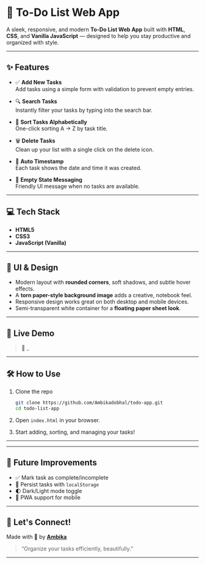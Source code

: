 
# 📝 To-Do List Web App

A sleek, responsive, and modern **To-Do List Web App** built with **HTML**, **CSS**, and **Vanilla JavaScript** — designed to help you stay productive and organized with style.

---

## ✨ Features

- ✅ **Add New Tasks**  
  Add tasks using a simple form with validation to prevent empty entries.

- 🔍 **Search Tasks**  
  Instantly filter your tasks by typing into the search bar.

- 🔡 **Sort Tasks Alphabetically**  
  One-click sorting A → Z by task title.

- 🗑️ **Delete Tasks**  
  Clean up your list with a single click on the delete icon.

- 📅 **Auto Timestamp**  
  Each task shows the date and time it was created.

- 💬 **Empty State Messaging**  
  Friendly UI message when no tasks are available.

---

## 💻 Tech Stack

- **HTML5**
- **CSS3**
- **JavaScript (Vanilla)**

---

## 🎨 UI & Design

- Modern layout with **rounded corners**, soft shadows, and subtle hover effects.
- A **torn paper-style background image** adds a creative, notebook feel.
- Responsive design works great on both desktop and mobile devices.
- Semi-transparent white container for a **floating paper sheet look**.

---

## 🚀 Live Demo

> 🔗 _

---

## 🛠 How to Use

1. Clone the repo  
   ```bash
   git clone https://github.com/Ambikadobhal/todo-app.git
   cd todo-list-app
   ```

2. Open `index.html` in your browser.

3. Start adding, sorting, and managing your tasks!

---


---

## 🧠 Future Improvements

- ✅ Mark task as complete/incomplete  
- 🔁 Persist tasks with `localStorage`  
- 🌓 Dark/Light mode toggle  
- 📱 PWA support for mobile  

---

## 🤝 Let's Connect!

Made with 💜 by [**Ambika**](https://www.linkedin.com/in/your-link)

> “Organize your tasks efficiently, beautifully.”

---
